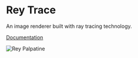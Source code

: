 # Rey Trace

An image renderer built with ray tracing technology.

[Documentation](https://abrahammurciano.github.io/rey-trace/)

![Rey Palpatine](https://i.imgur.com/kQjRmOp.jpg)
